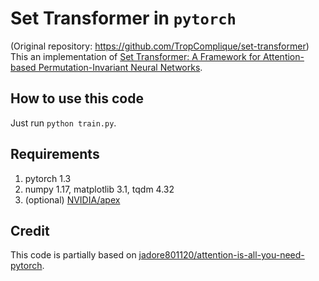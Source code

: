# Set Transformer in `pytorch`
(Original repository: https://github.com/TropComplique/set-transformer)<br>
This an implementation of [Set Transformer: A Framework for Attention-based Permutation-Invariant Neural Networks](https://arxiv.org/abs/1810.00825).

## How to use this code
Just run `python train.py`.

## Requirements
1. pytorch 1.3
2. numpy 1.17, matplotlib 3.1, tqdm 4.32
3. (optional) [NVIDIA/apex](https://github.com/NVIDIA/apex/tree/088985936518be7e25795a30d8ab33affa9db6ed)

## Credit
This code is partially based on [jadore801120/attention-is-all-you-need-pytorch](https://github.com/jadore801120/attention-is-all-you-need-pytorch).
